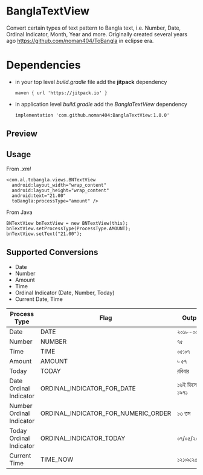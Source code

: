 # BanglaTextView
Convert certain types of text pattern to Bangla text, i.e. Number, Date, Ordinal Indicator, Month, Year and more. Originally created several years ago https://github.com/noman404/ToBangla in eclipse era.

# **Dependencies**

- in your top level *build.gradle* file add the **jitpack** dependency 

     `maven { url 'https://jitpack.io' }`
- in application level *build.gradle* add the *BanglaTextView* dependency
 
     `implementation 'com.github.noman404:BanglaTextView:1.0.0'`

## **Preview**

## **Usage**

From *.xml*

    <com.al.tobangla.views.BNTextView  
      android:layout_width="wrap_content"  
      android:layout_height="wrap_content"  
      android:text="21.00"  
      toBangla:processType="amount" />
      
From Java

    BNTextView bnTextView = new BNTextView(this);  
    bnTextView.setProcessType(ProcessType.AMOUNT);  
    bnTextView.setText("21.00");

## **Supported Conversions**

 - Date 
 - Number
 - Amount
 - Time
 - Ordinal Indicator (Date, Number, Today)
 - Current Date, Time

|Process Type  | Flag | Output|
|--|--|--|
|Date | DATE |২০১৮-০৫-০৭|
|Number| NUMBER |৭৫|
|Time| TIME |০৫:০৭|
|Amount | AMOUNT |৳ ৫৭|
|Today | TODAY |রবিবার|
|Date Ordinal Indicator  | ORDINAL\_INDICATOR\_FOR_DATE |১৬ই ডিসেম্বর, ১৯৭১|
|Number Ordinal Indicator  |ORDINAL\_INDICATOR\_FOR\_NUMERIC\_ORDER  |১৩ তম|
|Today Ordinal Indicator  | ORDINAL\_INDICATOR\_TODAY |০৭/০৫/২০১৮|
|Current Time | TIME_NOW |১২:০৯:২৫|
